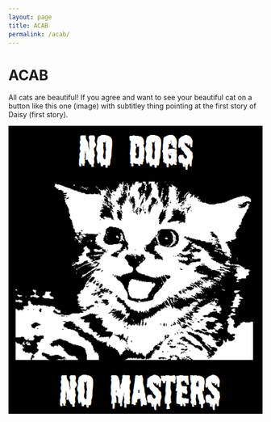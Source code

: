 ```yaml
---
layout: page
title: ACAB
permalink: /acab/
---
```


# ACAB

All cats are beautiful! If you agree and want to see your beautiful cat on
a button like this one (image) with subtitley thing pointing at the first story
of Daisy (first story).

![Black and white picture of a smiling kitten with "NO DOGS NO MASTERS" in dripping font](/assets/ndnm.png)
